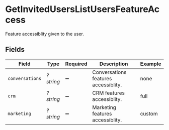 # GetInvitedUsersListUsersFeatureAccess

Feature accessiblity given to the user.


## Fields

| Field                                | Type                                 | Required                             | Description                          | Example                              |
| ------------------------------------ | ------------------------------------ | ------------------------------------ | ------------------------------------ | ------------------------------------ |
| `conversations`                      | *?string*                            | :heavy_minus_sign:                   | Conversations features accessiblity. | none                                 |
| `crm`                                | *?string*                            | :heavy_minus_sign:                   | CRM features accessiblity.           | full                                 |
| `marketing`                          | *?string*                            | :heavy_minus_sign:                   | Marketing features accessiblity.     | custom                               |